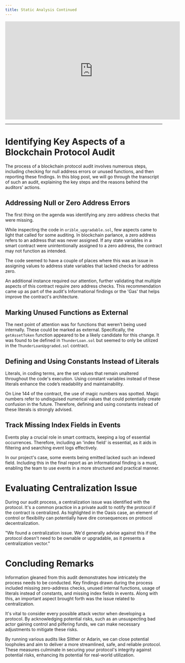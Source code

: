 ```yaml
---
title: Static Analysis Continued
---
```


<iframe width="560" height="315" src="https://www.youtube.com/embed/UZFZgPSRv7k?si=urCjybdM03TfOgBz" title="YouTube video player" frameborder="0" allow="accelerometer; autoplay; clipboard-write; encrypted-media; gyroscope; picture-in-picture; web-share" allowfullscreen></iframe>

---

# Identifying Key Aspects of a Blockchain Protocol Audit

The process of a blockchain protocol audit involves numerous steps, including checking for null address errors or unused functions, and then reporting these findings. In this blog post, we will go through the transcript of such an audit, explaining the key steps and the reasons behind the auditors' actions.

## Addressing Null or Zero Address Errors

The first thing on the agenda was identifying any zero address checks that were missing.

While inspecting the code in `orible_upgradable.sol`, few aspects came to light that called for some auditing. In blockchain parlance, a zero address refers to an address that was never assigned. If any state variables in a smart contract were unintentionally assigned to a zero address, the contract may not function as intended.

The code seemed to have a couple of places where this was an issue in assigning values to address state variables that lacked checks for address zero.

An additional instance required our attention, further validating that multiple aspects of this contract require zero address checks. This recommendation came up as part of the audit's Informational findings or the 'Gas' that helps improve the contract's architecture.

## Marking Unused Functions as External

The next point of attention was for functions that weren’t being used internally. These could be marked as external. Specifically, the `getAssetToken` function appeared to be a likely candidate for this change. It was found to be defined in `ThunderLoan.sol` but seemed to only be utilized in the `ThunderLoanUpgraded.sol` contract.

## Defining and Using Constants Instead of Literals

Literals, in coding terms, are the set values that remain unaltered throughout the code's execution. Using constant variables instead of these literals enhance the code’s readability and maintainability.

On Line 144 of the contract, the use of magic numbers was spotted. Magic numbers refer to undisguised numerical values that could potentially create confusion in the future. Therefore, defining and using constants instead of these literals is strongly advised.

## Track Missing Index Fields in Events

Events play a crucial role in smart contracts, keeping a log of essential occurrences. Therefore, including an 'index field' is essential, as it aids in filtering and searching event logs effectively.

In our project's case, some events being emitted lacked such an indexed field. Including this in the final report as an informational finding is a must, enabling the team to use events in a more structured and practical manner.

# Evaluating Centralization Issue

During our audit process, a centralization issue was identified with the protocol. It's a common practice in a private audit to notify the protocol if the contract is centralized. As highlighted in the Oasis case, an element of control or flexibility can potentially have dire consequences on protocol decentralization.

"We found a centralization issue. We'd generally advise against this if the protocol doesn't need to be ownable or upgradable, as it presents a centralization vector."

# Concluding Remarks

Information gleaned from this audit demonstrates how intricately the process needs to be conducted. Key findings drawn during the process included missing zero-address checks, unused internal functions, usage of literals instead of constants, and missing index fields in events. Along with this, an important aspect brought forth was the issue related to centralization.

It's vital to consider every possible attack vector when developing a protocol. By acknowledging potential risks, such as an unsuspecting bad actor gaining control and pilfering funds, we can make necessary adjustments to mitigate these risks.

By running various audits like Slither or Adarin, we can close potential loopholes and aim to deliver a more streamlined, safe, and reliable protocol. These measures culminate in securing your protocol's integrity against potential risks, enhancing its potential for real-world utilization.

